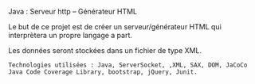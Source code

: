 
Java : Serveur http – Générateur HTML

Le but de ce projet est de créer un serveur/générateur HTML qui interprètera un propre langage a part.

Les données seront stockées dans un fichier de type XML.

    Technologies utilisées : Java, ServerSocket, ,XML, SAX, DOM, JaCoCo Java Code Coverage Library, bootstrap, jQuery, Junit.
